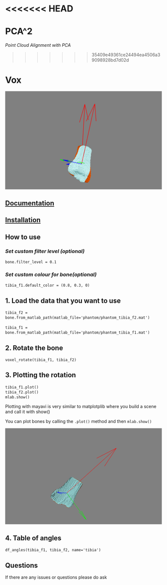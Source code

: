 <<<<<<< HEAD
=======
# PCA^2
*Point Cloud Alignment with PCA*
>>>>>>> 35409e49361ce24494ea4506a39098928bd7d02d

# Vox
![bone_image](docs/images/non_alined.png)

## [Documentation](https://lukemshepherd.github.io/vox/)

## [Installation](https://lukemshepherd.github.io/vox/install/)

## How to use

### *Set custom filter level (optional)*
    bone.filter_level = 0.1

### *Set custom colour for bone(optional)*
    tibia_f1.default_color = (0.8, 0.3, 0)

## 1. Load the data that you want to use
    tibia_f2 = bone.from_matlab_path(matlab_file='phantom/phantom_tibia_f2.mat')

    tibia_f1 = bone.from_matlab_path(matlab_file='phantom/phantom_tibia_f1.mat')

## 2. Rotate the bone
    voxel_rotate(tibia_f1, tibia_f2)

## 3. Plotting the rotation
    tibia_f1.plot()
    tibia_f2.plot()
    mlab.show()

Plotting with mayavi is very similar to matplotplib where you build a scene and call it with show()

You can plot bones by calling the `.plot()` method and then `mlab.show()`

![rotated_image](docs/images/alined.png)


## 4. Table of angles
    df_angles(tibia_f1, tibia_f2, name='tibia')


## Questions
If there are any issues or questions please do ask
